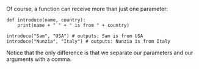 Of course, a function can receive more than just one parameter:


```
def introduce(name, country):
	print(name + " " + " is from " + country)

introduce("Sam", "USA") # outputs: Sam is from USA
introduce("Nunzia", "Italy") # outputs: Nunzia is from Italy
```

Notice that the only difference is that we separate our parameters and our arguments with a comma.